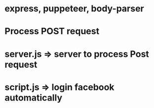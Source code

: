 # express, puppeteer, body-parser
# Process POST request
# server.js => server to process Post request
# script.js => login facebook automatically